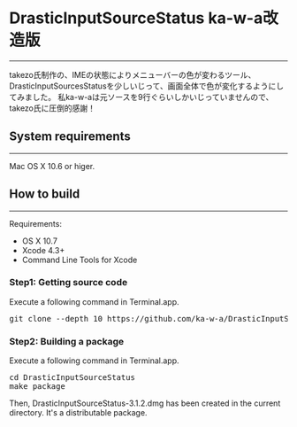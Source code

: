 # DrasticInputSourceStatus ka-w-a改造版
-----
takezo氏制作の、IMEの状態によりメニューバーの色が変わるツール、DrasticInputSourcesStatusを少しいじって、画面全体で色が変化するようにしてみました。
私ka-w-aは元ソースを9行ぐらいしかいじっていませんので、takezo氏に圧倒的感謝！

## System requirements
-----
Mac OS X 10.6 or higer.

## How to build
-----
Requirements:
* OS X 10.7
* Xcode 4.3+
* Command Line Tools for Xcode

### Step1: Getting source code

Execute a following command in Terminal.app.

<pre>
git clone --depth 10 https://github.com/ka-w-a/DrasticInputSourceStatus.git
</pre>

### Step2: Building a package

Execute a following command in Terminal.app.

<pre>
cd DrasticInputSourceStatus
make package
</pre>

Then, DrasticInputSourceStatus-3.1.2.dmg has been created in the current directory.
It's a distributable package.
